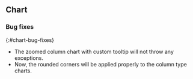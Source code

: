 ## Chart

### Bug fixes
{:#chart-bug-fixes}

* The zoomed column chart with custom tooltip will not throw any exceptions.
* Now, the rounded corners will be applied properly to the column type charts.